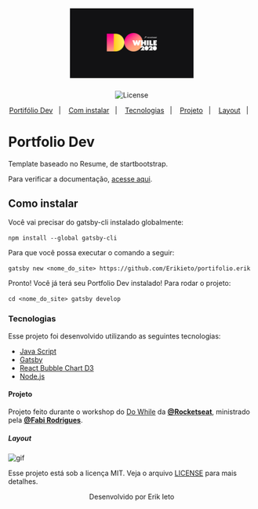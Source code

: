 
<h1 align="center">
    <img alt="Do While - Rocketseat" title="DoWhile" src="github/dowhile.png" width="50%" />
</h1>

<p align="center">
  <img  src="https://img.shields.io/static/v1?label=license&message=MIT&color=8257E6&labelColor=121214" alt="License">
</p>

<p align="center">
  <a href="#-protifolio-dev">Portifólio Dev</a>&nbsp;&nbsp;&nbsp;|&nbsp;&nbsp;&nbsp;
  <a href="##-Como instalar">Com instalar</a>&nbsp;&nbsp;&nbsp;|&nbsp;&nbsp;&nbsp;
  <a href="###-tecnologias">Tecnologias</a>&nbsp;&nbsp;&nbsp;|&nbsp;&nbsp;&nbsp;
  <a href="####-projeto">Projeto</a>&nbsp;&nbsp;&nbsp;|&nbsp;&nbsp;&nbsp;
  <a href="######-layout">Layout</a>&nbsp;&nbsp;&nbsp;|&nbsp;&nbsp;&nbsp;
</p>


# Portfolio Dev

Template baseado no Resume, de startbootstrap.

Para verificar a documentação, [acesse aqui](https://startbootstrap.com/theme/resume).



## Como instalar

Você vai precisar do gatsby-cli instalado globalmente:

`npm install --global gatsby-cli`

Para que você possa executar o comando a seguir:

`gatsby new <nome_do_site> https://github.com/Erikieto/portifolio.erik`

Pronto! Você já terá seu Portfolio Dev instalado! Para rodar o projeto:

`cd <nome_do_site> gatsby develop`



### Tecnologias

Esse projeto foi desenvolvido utilizando as seguintes tecnologias:

- [Java Script](https://www.javascript.com)
- [Gatsby](https://www.gatsbyjs.com)
- [React Bubble Chart D3](https://github.com/weknowinc/react-bubble-chart-d3)
- [Node.js](https://nodejs.org/en/)



####  Projeto

Projeto feito durante o workshop do 
 <a href="https://dowhile.rocketseat.com.br/evento" target="_blank">Do While</a> da **[@Rocketseat](https://github.com/Rocketseat)**, ministrado pela **[@Fabi Rodrigues](https://github.com/frontfabi)**.



##### Layout

<a name="idgif"></a>
![gif](./github/erikresume.gif)




Esse projeto está sob a licença MIT. Veja o arquivo [LICENSE](LICENSE.md) para mais 
detalhes.




<p align="center">Desenvolvido por Erik Ieto</p>
